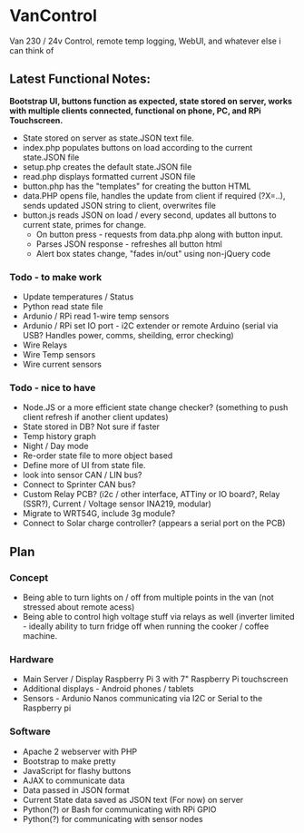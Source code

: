 # VanControl
Van 230 / 24v Control, remote temp logging, WebUI, and whatever else i can think of

## Latest Functional Notes:
**Bootstrap UI, buttons function as expected, state stored on server, works with multiple clients connected, functional on phone, PC, and RPi Touchscreen.**

* State stored on server as state.JSON text file. 
* index.php populates buttons on load according to the current state.JSON file
* setup.php creates the default state.JSON file
* read.php displays formatted current JSON file
* button.php has the "templates" for creating the button HTML
* data.PHP opens file, handles the update from client if required (?X=..), sends updated JSON string to client, overwrites file
* button.js reads JSON on load / every second, updates all buttons to current state, primes for change.
  * On button press - requests from data.php along with button input.
  * Parses JSON response - refreshes all button html
  * Alert box states change, "fades in/out" using non-jQuery code

### Todo - to make work
* Update temperatures / Status
* Python read state file
* Ardunio / RPi read 1-wire temp sensors
* Ardunio / RPi set IO port - i2C extender or remote Arduino (serial via USB? Handles power, comms, sheilding, error checking)
* Wire Relays
* Wire Temp sensors
* Wire current sensors


### Todo - nice to have
* Node.JS or a more efficient state change checker? (something to push client refresh if another client updates)
* State stored in DB? Not sure if faster
* Temp history graph
* Night / Day mode
* Re-order state file to more object based
* Define more of UI from state file.
* look into sensor CAN / LIN bus?
* Connect to Sprinter CAN bus?
* Custom Relay PCB? (i2c / other interface, ATTiny or IO board?, Relay (SSR?), Current / Voltage sensor INA219, modular)
* Migrate to WRT54G, include 3g module?
* Connect to Solar charge controller? (appears a serial port on the PCB)





## Plan
### Concept
* Being able to turn lights on / off from multiple points in the van (not stressed about remote acess)
* Being able to control high voltage stuff via relays as well (inverter limited - ideally ability to turn fridge off when running the cooker / coffee machine.
 
### Hardware
* Main Server / Display Raspberry Pi 3 with 7" Raspberry Pi touchscreen
* Additional displays - Android phones / tablets
* Sensors - Ardunio Nanos communicating via I2C or Serial to the Raspberry pi


### Software
* Apache 2 webserver with PHP
* Bootstrap to make pretty
* JavaScript for flashy buttons
* AJAX to communicate data
* Data passed in JSON format
* Current State data saved as JSON text (For now) on server
* Python(?) or Bash for communicating with RPi GPIO
* Python(?) for communicating with sensor nodes

